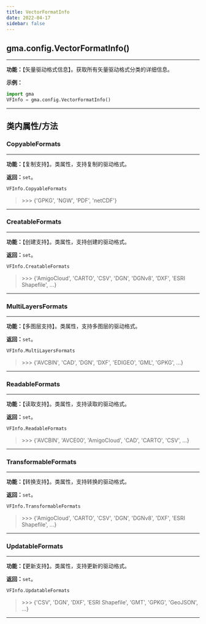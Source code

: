 ```yaml
---
title: VectorFormatInfo
date: 2022-04-17
sidebar: false
---
```


## gma.config.**VectorFormatInfo**()

---

**功能：**【矢量驱动格式信息】。获取所有矢量驱动格式分类的详细信息。

**示例：**
```python
import gma
VFInfo = gma.config.VectorFormatInfo()
```
---

## 类内属性/方法

### CopyableFormats

---

**功能：**【复制支持】。类属性，支持复制的驱动格式。

**返回：**`set`。

```python
VFInfo.CopyableFormats
```
> \>>> {'GPKG', 'NGW', 'PDF', 'netCDF'}

---

### CreatableFormats

---

**功能：**【创建支持】。类属性，支持创建的驱动格式。

**返回：**`set`。

```python
VFInfo.CreatableFormats
```
> \>>> {'AmigoCloud', 'CARTO', 'CSV', 'DGN', 'DGNv8', 'DXF', 'ESRI Shapefile', ...}

---

### MultiLayersFormats

---

**功能：**【多图层支持】。类属性，支持多图层的驱动格式。

**返回：**`set`。

```python
VFInfo.MultiLayersFormats
```
> \>>> {'AVCBIN', 'CAD', 'DGN', 'DXF', 'EDIGEO', 'GML', 'GPKG', ...}

---

### ReadableFormats

---

**功能：**【读取支持】。类属性，支持读取的驱动格式。

**返回：**`set`。

```python
VFInfo.ReadableFormats
```
> \>>> {'AVCBIN', 'AVCE00', 'AmigoCloud', 'CAD', 'CARTO', 'CSV', ...}

---

### TransformableFormats

---

**功能：**【转换支持】。类属性，支持转换的驱动格式。

**返回：**`set`。

```python
VFInfo.TransformableFormats
```
> \>>> {'AmigoCloud', 'CARTO', 'CSV', 'DGN', 'DGNv8', 'DXF', 'ESRI Shapefile', ...}

---

### UpdatableFormats

---

**功能：**【更新支持】。类属性，支持更新的驱动格式。

**返回：**`set`。

```python
VFInfo.UpdatableFormats
```
> \>>> {'CSV', 'DGN', 'DXF', 'ESRI Shapefile', 'GMT', 'GPKG', 'GeoJSON', ...}

---
